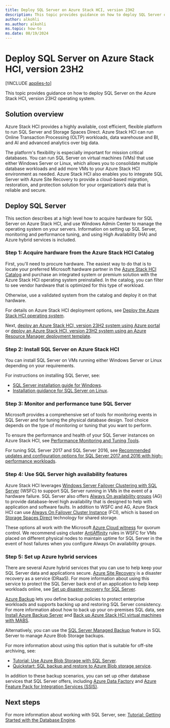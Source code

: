 ```yaml
---
title: Deploy SQL Server on Azure Stack HCI, version 23H2
description: This topic provides guidance on how to deploy SQL Server on Azure Stack HCI, version 23H2.
author: alkohli
ms.author: alkohli
ms.topic: how-to
ms.date: 08/19/2024
---
```


# Deploy SQL Server on Azure Stack HCI, version 23H2

[!INCLUDE [applies-to](../../includes/hci-applies-to-23h2.md)]

This topic provides guidance on how to deploy SQL Server on the Azure Stack HCI, version 23H2 operating system.

## Solution overview

Azure Stack HCI provides a highly available, cost efficient, flexible platform to run SQL Server and Storage Spaces Direct. Azure Stack HCI can run Online Transaction Processing (OLTP) workloads, data warehouse and BI, and AI and advanced analytics over big data.

The platform's flexibility is especially important for mission critical databases. You can run SQL Server on virtual machines (VMs) that use either Windows Server or Linux, which allows you to consolidate multiple database workloads and add more VMs to your Azure Stack HCI environment as needed. Azure Stack HCI also enables you to integrate SQL Server with Azure Site Recovery to provide a cloud-based migration, restoration, and protection solution for your organization’s data that is reliable and secure.

## Deploy SQL Server

This section describes at a high level how to acquire hardware for SQL Server on Azure Stack HCI, and use Windows Admin Center to manage the operating system on your servers. Information on setting up SQL Server, monitoring and performance tuning, and using High Availability (HA) and Azure hybrid services is included.

### Step 1: Acquire hardware from the Azure Stack HCI Catalog

First, you'll need to procure hardware. The easiest way to do that is to locate your preferred Microsoft hardware partner in the [Azure Stack HCI Catalog](https://azurestackhcisolutions.azure.microsoft.com/) and purchase an integrated system or premium solution with the Azure Stack HCI operating system preinstalled. In the catalog, you can filter to see vendor hardware that is optimized for this type of workload.

Otherwise, use a validated system from the catalog and deploy it on that hardware.

For details on Azure Stack HCI deployment options, see [Deploy the Azure Stack HCI operating system](deployment-install-os.md).

Next, [deploy an Azure Stack HCI, version 23H2 system using Azure portal](deploy-via-portal.md) or [deploy an Azure Stack HCI, version 23H2 system using an Azure Resource Manager deployment template](deployment-azure-resource-manager-template.md).

### Step 2: Install SQL Server on Azure Stack HCI

You can install SQL Server on VMs running either Windows Server or Linux depending on your requirements.

For instructions on installing SQL Server, see:

- [SQL Server installation guide for Windows](/sql/database-engine/install-windows/install-sql-server).
- [Installation guidance for SQL Server on Linux](/sql/linux/sql-server-linux-setup).

### Step 3: Monitor and performance tune SQL Server

Microsoft provides a comprehensive set of tools for monitoring events in SQL Server and for tuning the physical database design. Tool choice depends on the type of monitoring or tuning that you want to perform.

To ensure the performance and health of your SQL Server instances on Azure Stack HCI, see [Performance Monitoring and Tuning Tools](/sql/relational-databases/performance/performance-monitoring-and-tuning-tools).

For tuning SQL Server 2017 and SQL Server 2016, see [Recommended updates and configuration options for SQL Server 2017 and 2016 with high-performance workloads](/troubleshoot/sql/database-engine/performance/recommended-updates-configuration-workloads).

### Step 4: Use SQL Server high availability features

Azure Stack HCI leverages [Windows Server Failover Clustering with SQL Server](/sql/sql-server/failover-clusters/windows/windows-server-failover-clustering-wsfc-with-sql-server) (WSFC) to support SQL Server running in VMs in the event of a hardware failure. SQL Server also offers [Always On availability groups](/sql/database-engine/availability-groups/windows/overview-of-always-on-availability-groups-sql-server) (AG) to provide database-level high availability that is designed to help with application and software faults. In addition to WSFC and AG, Azure Stack HCI can use [Always On Failover Cluster Instance](/sql/sql-server/failover-clusters/windows/always-on-failover-cluster-instances-sql-server) (FCI), which is based on [Storage Spaces Direct](../concepts/storage-spaces-direct-overview.md) technology for shared storage.

These options all work with the Microsoft [Azure Cloud witness](/windows-server/failover-clustering/deploy-cloud-witness) for quorum control. We recommend using cluster [AntiAffinity](/windows-server/failover-clustering/cluster-affinity) rules in WSFC for VMs placed on different physical nodes to maintain uptime for SQL Server in the event of host failures when you configure Always On availability groups.

### Step 5: Set up Azure hybrid services

There are several Azure hybrid services that you can use to help keep your SQL Server data and applications secure. [Azure Site Recovery](https://azure.microsoft.com/products/site-recovery/) is a disaster recovery as a service (DRaaS). For more information about using this service to protect the SQL Server back end of an application to help keep workloads online, see [Set up disaster recovery for SQL Server](/azure/site-recovery/site-recovery-sql).

[Azure Backup](https://azure.microsoft.com/products/backup/) lets you define backup policies to protect enterprise workloads and supports backing up and restoring SQL Server consistency. For more information about how to back up your on-premises SQL data, see [Install Azure Backup Server](/azure/backup/backup-azure-microsoft-azure-backup) and [Back up Azure Stack HCI virtual machines with MABS](/azure/backup/back-up-azure-stack-hyperconverged-infrastructure-virtual-machines).

Alternatively, you can use the [SQL Server Managed Backup](/sql/relational-databases/backup-restore/sql-server-managed-backup-to-microsoft-azure) feature in SQL Server to manage Azure Blob Storage backups.

For more information about using this option that is suitable for off-site archiving, see:

- [Tutorial: Use Azure Blob Storage with SQL Server](/sql/relational-databases/tutorial-use-azure-blob-storage-service-with-sql-server-2016).
- [Quickstart: SQL backup and restore to Azure Blob storage service](/sql/relational-databases/tutorial-sql-server-backup-and-restore-to-azure-blob-storage-service).

In addition to these backup scenarios, you can set up other database services that SQL Server offers, including [Azure Data Factory](/azure/architecture/data-science-process/overview) and [Azure Feature Pack for Integration Services (SSIS)](/sql/integration-services/azure-feature-pack-for-integration-services-ssis).

## Next steps

For more information about working with SQL Server, see: [Tutorial: Getting Started with the Database Engine](/sql/relational-databases/tutorial-getting-started-with-the-database-engine).
